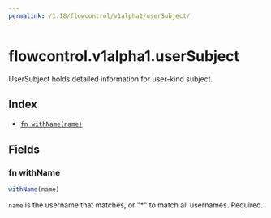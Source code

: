 ```yaml
---
permalink: /1.18/flowcontrol/v1alpha1/userSubject/
---
```


# flowcontrol.v1alpha1.userSubject

UserSubject holds detailed information for user-kind subject.

## Index

* [`fn withName(name)`](#fn-withname)

## Fields

### fn withName

```ts
withName(name)
```

`name` is the username that matches, or "*" to match all usernames. Required.